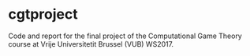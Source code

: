 # cgtproject
Code and report for the final project of the Computational Game Theory course at Vrije Universitetit Brussel (VUB) WS2017.

